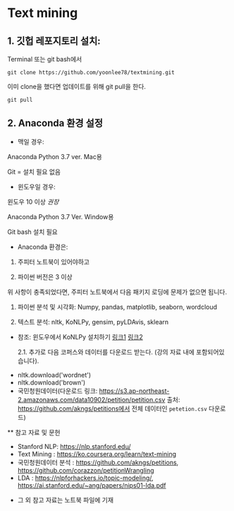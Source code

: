 # Text mining

## 1. 깃헙 레포지토리 설치: 

Terminal 또는 git bash에서 

```git clone https://github.com/yoonlee78/textmining.git```

이미 clone을 했다면 업데이트를 위해 git pull을 한다. 

```git pull```



## 2. Anaconda 환경 설정 

- 맥일 경우:  

Anaconda Python 3.7 ver. Mac용

Git = 설치 필요 없음


- 윈도우일 경우: 

윈도우 10 이상 *권장*

Anaconda Python 3.7 Ver. Window용

Git bash 설치 필요

- Anaconda 환경은:


1. 주피터 노트북이 있어야하고

2. 파이썬 버전은 3 이상


위 사항이 충족되었다면, 주피터 노트북에서 다음 패키지 로딩에 문제가 없으면 됩니다.


1. 파이썬 분석 및 시각화: Numpy, pandas, matplotlib, seaborn, wordcloud


2. 텍스트 분석: nltk, KoNLPy, gensim, pyLDAvis, sklearn

* 참조: 윈도우에서 KoNLPy 설치하기 [링크1](https://konlpy-ko.readthedocs.io/ko/v0.4.3/install/) [링크2](https://junprogramer.tistory.com/103)

  2.1. 추가로 다음 코퍼스와 데이터를 다운로드 받는다. (강의 자료 내에 포함되어있습니다).

- nltk.download('wordnet')
- nltk.download('brown')
- 국민청원데이터(다운로드 링크: https://s3.ap-northeast-2.amazonaws.com/data10902/petition/petition.csv 출처: https://github.com/akngs/petitions에서 전체 데이터인 ```petetion.csv``` 다운로드)


** 참고 자료 및 문헌
- Stanford NLP: https://nlp.stanford.edu/
- Text Mining : https://ko.coursera.org/learn/text-mining
- 국민청원데이터 분석 : https://github.com/akngs/petitions, https://github.com/corazzon/petitionWrangling
- LDA : https://nlpforhackers.io/topic-modeling/, https://ai.stanford.edu/~ang/papers/nips01-lda.pdf
* 그 외 참고 자료는 노트북 파일에 기재 
